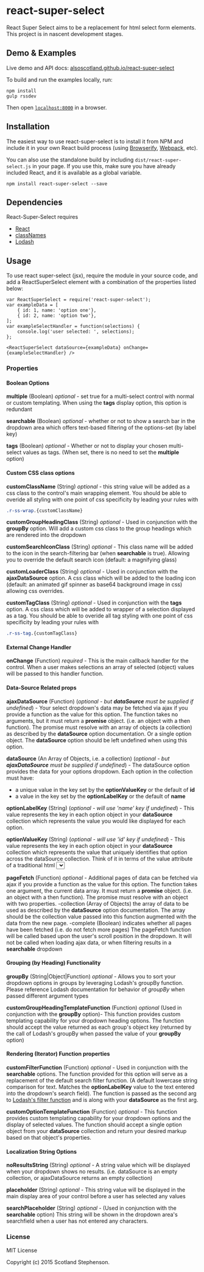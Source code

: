 # react-super-select

React Super Select aims to be a replacement for html select form elements.
This project is in nascent development stages.


## Demo & Examples

Live demo and API docs: [alsoscotland.github.io/react-super-select](http://alsoscotland.github.io/react-super-select/)

To build and run the examples locally, run:

```
npm install
gulp rssdev
```

Then open [`localhost:8000`](http://localhost:8000) in a browser.


## Installation

The easiest way to use react-super-select is to install it from NPM and include it in your own React build process (using [Browserify](http://browserify.org), [Webpack](http://webpack.github.io/), etc).

You can also use the standalone build by including `dist/react-super-select.js` in your page. If you use this, make sure you have already included React, and it is available as a global variable.

```
npm install react-super-select --save
```

## Dependencies
React-Super-Select requires 
  - [React](https://facebook.github.io/react/index.html)
  - [classNames](https://www.npmjs.com/package/classnames)
  - [Lodash](https://lodash.com/)

## Usage

To use react super-select (jsx), require the module in your source code, and add a ReactSuperSelect element with a combination of the properties listed below:

```
var ReactSuperSelect = require('react-super-select');
var exampleData = [
    { id: 1, name: 'option one'},
    { id: 2, name: 'option two'},
];
var exampleSelectHandler = function(selections) {
    console.log('user selected: ', selections);
};

<ReactSuperSelect dataSource={exampleData} onChange={exampleSelectHandler} />
```

### Properties

#### Boolean Options

**multiple** (Boolean) *optional*  - set true for a multi-select control with normal or custom templating.  When using the **tags** display option, this option is redundant

**searchable** (Boolean) *optional* - whether or not to show a search bar in the dropdown area which offers text-based filtering of the options-set (by label key)

**tags** (Boolean) *optional* - Whether or not to display your chosen multi-select values as tags.  (When set, there is no need to set the **multiple** option)

#### Custom CSS class options

**customClassName** (String) *optional* - this string value will be added as a css class to the control's main wrapping element.  You should be able to overide all styling with one point of css specificity by leading your rules with 
```css
.r-ss-wrap.{customClassName}
```

**customGroupHeadingClass** (String) *optional* - Used in conjunction with the **groupBy** option.  Will add a custom css class to the group headings which are rendered into the dropdown

**customSearchIconClass** (String) *optional* - This class name will be added to the icon in the search-filtering bar (when **searchable** is true).  Allowing you to override the default search icon (default: a magnifying glass)

**customLoaderClass** (String) *optional* - Used in conjunction with the **ajaxDataSource** option.  A css class which will be added to the loading icon (default: an animated gif spinner as base64 background image in css) allowing css overrides.

**customTagClass** (String) *optional* - Used in conjunction with the **tags** option.  A css class which will be added to wrapper of a selection displayed as a tag. You should be able to overide all tag styling with one point of css specificity by leading your rules with 
```css
.r-ss-tag.{customTagClass} 
```

#### External Change Handler

**onChange** (Function) *required* - This is the main callback handler for the control.  When a user makes selections an array of selected (object) values will be passed to this handler function.

#### Data-Source Related props

**ajaxDataSource** (Function) (*optional - but **dataSource** must be supplied if undefined*) - Your select dropdown's data may be fetched via ajax if you provide a function as the value for this option.  The function takes no arguments, but it must return a **promise** object. (i.e. an object with a then function).  The promise must resolve with an array of objects (a collection) as described by the **dataSource** option documentation. Or a single option object.  The **dataSource** option should be left undefined when using this option.

**dataSource** (An Array of Objects, i.e. a collection) (*optional - but **ajaxDataSource** must be supplied if undefined*) - The dataSource option provides the data for your options dropdown. Each option in the collection must have:   
  - a unique value in the key set by the **optionValueKey** or the default of **id**
  - a value in the key set by the **optionLabelKey** or the default of **name**

**optionLabelKey** (String) (*optional - will use 'name' key if undefined*) - This value represents the key in each option object in your **dataSource** collection which represents the value you would like displayed for each option.

**optionValueKey** (String) (*optional - will use 'id' key if undefined*) - This value represents the key in each option object in your **dataSource** collection which represents the value that uniquely identifies that option across the dataSource collection.  Think of it in terms of the value attribute of a traditional html <select> element

**pageFetch** (Function) *optional* - Additional pages of data can be fetched  via ajax if you provide a function as the value for this option.  The function takes one argument, the current data array.  It must return a **promise** object. (i.e. an object with a then function).  The promise must resolve with an object with two properties.
  -collection (Array of Objects) the array of data to be used as described by the **dataSource** option documentation.  The array should be the collection value passed into this function augmented with the data from the new page.
  -complete (Boolean) indicates whether all pages have been fetched (i.e. do not fetch more pages)
The pageFetch function will be called based upon the user's scroll position in the dropdown.  It will not be called when loading ajax data, or when filtering results in a **searchable** dropdown


#### Grouping (by Heading) Functionality
 **groupBy** (String|Object|Function) *optional* - Allows you to sort your dropdown options in groups by leveraging Lodash's groupBy function.  Please reference Lodash documentation for behavior of *groupBy* when passed different argument types

 **customGroupHeadingTemplateFunction** (Function) *optional* (Used in conjunction with the **groupBy** option)- This function provides custom templating capability for your dropdown heading options.  The function should accept the value returned as each group's object key (returned by the call of Lodash's groupBy when passed the value of your **groupBy** option)

#### Rendering (Iterator) Function properties

 **customFilterFunction** (Function) *optional* - Used in conjunction with the **searchable** options.  The function provided for this option will serve as a replacement of the default search filter function. (A default lowercase string comparison for text.  Matches the **optionLabelKey** value to the text entered into the dropdown's search field).  The function is passed as the second arg to [Lodash's filter function](https://lodash.com/docs#filter) and is along with your **dataSource** as the first arg.

 **customOptionTemplateFunction** (Function) *optional* - This function provides custom templating capability for your dropdown options and the display of selected values.  The function should accept a single option object from your **dataSource** collection and return your desired markup based on that object's properties.

#### Localization String Options
  
  **noResultsString** (String) *optional* - A string value which will be displayed when your dropdown shows no results.  (i.e. dataSource is an empty collection, or ajaxDataSource returns an empty collection)

  **placeholder** (String) *optional* - This string value will be displayed in the main display area of your control before a user has selected any values

  **searchPlaceholder** (String) *optional* - (Used in conjunction with the **searchable** option) This string will be shown in the dropdown area's searchfield when a user has not entered any characters. 

### License

MIT License

Copyright (c) 2015 Scotland Stephenson.

